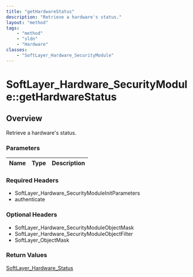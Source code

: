 ```yaml
---
title: "getHardwareStatus"
description: "Retrieve a hardware's status."
layout: "method"
tags:
    - "method"
    - "sldn"
    - "Hardware"
classes:
    - "SoftLayer_Hardware_SecurityModule"
---
```

# SoftLayer_Hardware_SecurityModule::getHardwareStatus
## Overview 
Retrieve a hardware's status.

### Parameters 
|Name | Type | Description |
| --- | --- | --- |


### Required Headers
* SoftLayer_Hardware_SecurityModuleInitParameters
* authenticate

### Optional Headers
* SoftLayer_Hardware_SecurityModuleObjectMask
* SoftLayer_Hardware_SecurityModuleObjectFilter
* SoftLayer_ObjectMask

### Return Values
<a href='/reference/datatypes/SoftLayer_Hardware_Status'>SoftLayer_Hardware_Status </a>
